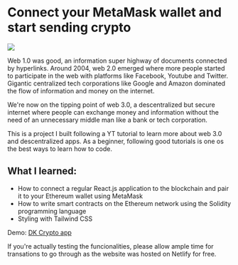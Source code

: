 # Connect your MetaMask wallet and start sending crypto

![](https://github.com/davidkhk/personal-portfolio/blob/netlify/src/assets/crypto-dapp.gif)

Web 1.0 was good, an information super highway of documents connected by hyperlinks. Around 2004, web 2.0 emerged where more people started to participate in the web with platforms like Facebook, Youtube and Twitter. Gigantic centralized tech corporations like Google and Amazon dominated the flow of information and money on the internet.

We're now on the tipping point of web 3.0, a descentralized but secure internet where people can exchange money and information without the need of an unnecessary middle man like a bank or tech corporation.

This is a project I built following a YT tutorial to learn more about web 3.0 and descentralized apps. As a beginner, following good tutorials is one os the best ways to learn how to code.

## What I learned:
- How to connect a regular React.js application to the blockchain and pair it to your Ethereum wallet using MetaMask
- How to write smart contracts on the Ethereum network using the Solidity programming language
- Styling with Tailwind CSS

Demo: [DK Crypto app](https://dk-crypto-dapp.netlify.app)

If you're actually testing the funcionalities, please allow ample time for transations to go through as the website was hosted on Netlify for free.
